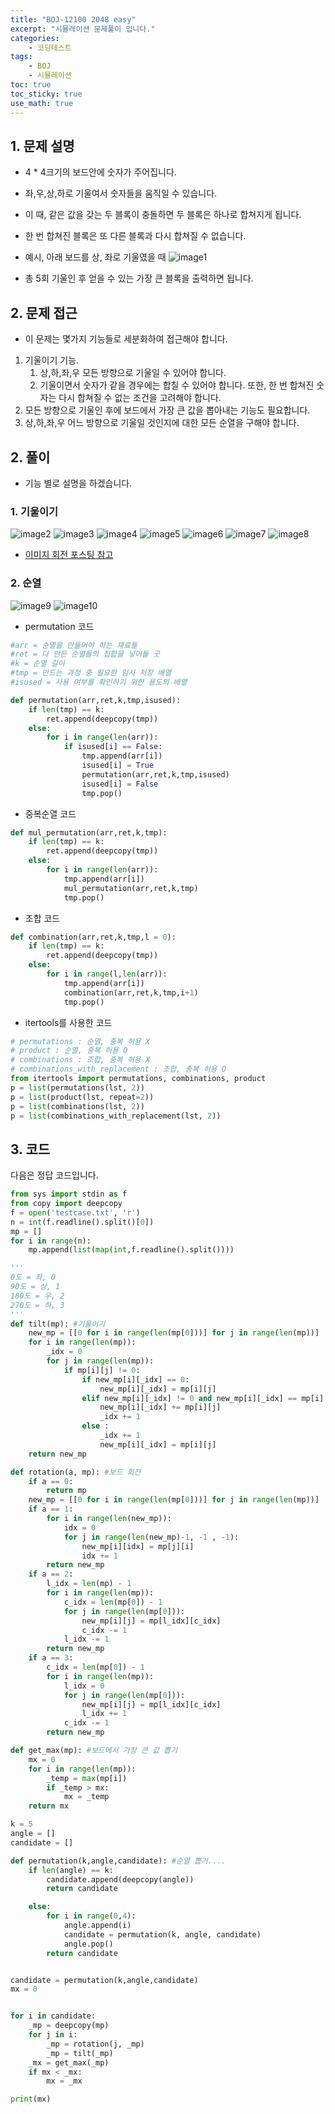 ```yaml
---
title: "BOJ-12100 2048 easy"
excerpt: "시뮬레이션 문제풀이 입니다."
categories:
    - 코딩테스트
tags:
    - BOJ
    - 시뮬레이션
toc: true
toc_sticky: true
use_math: true
---
```


## 1. 문제 설명<br/>
* 4 * 4크기의 보드안에 숫자가 주어집니다.
* 좌,우,상,하로 기울여서 숫자들을 움직일 수 있습니다.
* 이 때, 같은 값을 갖는 두 블록이 충돌하면 두 블록은 하나로 합쳐지게 됩니다.
* 한 번 합쳐진 블록은 또 다른 블록과 다시 합쳐질 수 없습니다.
* 예시, 아래 보드를 상, 좌로 기울였을 때
![image1](/assets/images/boj_12100/boj12100_0.jpg)

* 총 5회 기울인 후 얻을 수 있는 가장 큰 블록을 출력하면 됩니다.

## 2. 문제 접근<br/>
* 이 문제는 몇가지 기능들로 세분화하여 접근해야 합니다.

1. 기울이기 기능.
    1. 상,하,좌,우 모든 방향으로 기울일 수 있어야 합니다.
    2. 기울이면서 숫자가 같을 경우에는 합칠 수 있어야 합니다. 또한, 한 번 합쳐진 숫자는 다시 합쳐질 수 없는 조건을 고려해야 합니다.
2. 모든 방향으로 기울인 후에 보드에서 가장 큰 값을 뽑아내는 기능도 필요합니다.
3. 상,하,좌,우 어느 방향으로 기울일 것인지에 대한 모든 순열을 구해야 합니다.


## 2. 풀이
* 기능 별로 설명을 하겠습니다.

### 1. 기울이기
![image2](/assets/images/boj_12100/boj12100_1.jpg)
![image3](/assets/images/boj_12100/boj12100_2.jpg)
![image4](/assets/images/boj_12100/boj12100_3.jpg)
![image5](/assets/images/boj_12100/boj12100_4.jpg)
![image6](/assets/images/boj_12100/boj12100_5.jpg)
![image7](/assets/images/boj_12100/boj12100_6.jpg)
![image8](/assets/images/boj_12100/boj12100_7.jpg)

* [이미지 회전 포스팅 참고](https://falconno7.github.io/%EC%BD%94%EB%94%A9%ED%85%8C%EC%8A%A4%ED%8A%B8/%EC%BD%94%EB%94%A9%ED%85%8C%EC%8A%A4%ED%8A%B8-%EB%B0%B1%EC%A4%80-18808/)


### 2. 순열
![image9](/assets/images/boj_12100/boj12100_9.jpg)
![image10](/assets/images/boj_12100/boj12100_10.jpg)

* permutation 코드

```python
#arr = 순열을 만들어야 하는 재료들
#ret = 다 만든 순열들의 집합을 넣어둘 곳
#k = 순열 길이
#tmp = 만드는 과정 중 필요한 임시 저장 배열
#isused = 사용 여부를 확인하기 위한 용도의 배열

def permutation(arr,ret,k,tmp,isused):
    if len(tmp) == k:
        ret.append(deepcopy(tmp))
    else:
        for i in range(len(arr)):
            if isused[i] == False:
                tmp.append(arr[i])
                isused[i] = True
                permutation(arr,ret,k,tmp,isused)
                isused[i] = False
                tmp.pop()

```

* 중복순열 코드

```python
def mul_permutation(arr,ret,k,tmp):
    if len(tmp) == k:
        ret.append(deepcopy(tmp))
    else:
        for i in range(len(arr)):
            tmp.append(arr[i])
            mul_permutation(arr,ret,k,tmp)
            tmp.pop()
```

* 조합 코드

```python
def combination(arr,ret,k,tmp,l = 0):
    if len(tmp) == k:
        ret.append(deepcopy(tmp))
    else:
        for i in range(l,len(arr)):
            tmp.append(arr[i])
            combination(arr,ret,k,tmp,i+1)
            tmp.pop()
```

* itertools를 사용한 코드

```python
# permutations : 순열, 중복 허용 X
# product : 순열, 중복 허용 O
# combinations : 조합, 중복 허용 X
# combinations_with_replacement : 조합, 중복 허용 O
from itertools import permutations, combinations, product
p = list(permutations(lst, 2))
p = list(product(lst, repeat=2))
p = list(combinations(lst, 2))
p = list(combinations_with_replacement(lst, 2))
```

## 3. 코드
다음은 정답 코드입니다.

```python
from sys import stdin as f
from copy import deepcopy
f = open('testcase.txt', 'r')
n = int(f.readline().split()[0])
mp = []
for i in range(n):
    mp.append(list(map(int,f.readline().split())))

'''
0도 = 좌, 0
90도 = 상, 1
180도 = 우, 2
270도 = 하, 3
'''
def tilt(mp): #기울이기
    new_mp = [[0 for i in range(len(mp[0]))] for j in range(len(mp))]
    for i in range(len(mp)):
        _idx = 0
        for j in range(len(mp)):
            if mp[i][j] != 0:
                if new_mp[i][_idx] == 0:
                    new_mp[i][_idx] = mp[i][j]
                elif new_mp[i][_idx] != 0 and new_mp[i][_idx] == mp[i][j]:
                    new_mp[i][_idx] += mp[i][j]
                    _idx += 1
                else :
                    _idx += 1
                    new_mp[i][_idx] = mp[i][j]
    return new_mp

def rotation(a, mp): #보드 회전
    if a == 0:
        return mp
    new_mp = [[0 for i in range(len(mp[0]))] for j in range(len(mp))]
    if a == 1:
        for i in range(len(new_mp)):
            idx = 0
            for j in range(len(new_mp)-1, -1 , -1):
                new_mp[i][idx] = mp[j][i]
                idx += 1
        return new_mp
    if a == 2:
        l_idx = len(mp) - 1
        for i in range(len(mp)):
            c_idx = len(mp[0]) - 1
            for j in range(len(mp[0])):
                new_mp[i][j] = mp[l_idx][c_idx]
                c_idx -= 1
            l_idx -= 1
        return new_mp
    if a == 3:
        c_idx = len(mp[0]) - 1
        for i in range(len(mp)):
            l_idx = 0
            for j in range(len(mp[0])):
                new_mp[i][j] = mp[l_idx][c_idx]
                l_idx += 1
            c_idx -= 1
        return new_mp

def get_max(mp): #보드에서 가장 큰 값 뽑기
    mx = 0
    for i in range(len(mp)):
        _temp = max(mp[i])
        if _temp > mx:
            mx = _temp
    return mx

k = 5
angle = []
candidate = []

def permutation(k,angle,candidate): #순열 뽑기.... 
    if len(angle) == k:
        candidate.append(deepcopy(angle))
        return candidate

    else:
        for i in range(0,4):
            angle.append(i)
            candidate = permutation(k, angle, candidate)
            angle.pop()
        return candidate


candidate = permutation(k,angle,candidate)
mx = 0


for i in candidate:
    _mp = deepcopy(mp)
    for j in i:
        _mp = rotation(j, _mp)
        _mp = tilt(_mp)
    _mx = get_max(_mp)
    if mx < _mx:
        mx = _mx

print(mx)
```

